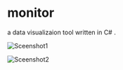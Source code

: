 monitor
=======

a data visualizaion tool written in C# .

![Sceenshot1](https://github.com/ourochan/monitor/blob/master/exp1.PNG)

![Sceenshot2](https://github.com/ourochan/monitor/blob/master/exp2.PNG)
